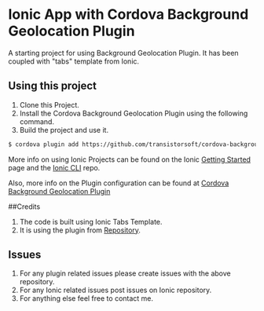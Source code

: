 Ionic App with Cordova Background Geolocation Plugin 
=====================

A starting project for using Background Geolocation Plugin.
It has been coupled with "tabs" template from Ionic. 

## Using this project

1. Clone this Project.
2. Install the Cordova Background Geolocation Plugin using the following command.
3. Build the project and use it.

```bash
$ cordova plugin add https://github.com/transistorsoft/cordova-background-geolocation-lt.git
```

More info on using Ionic Projects can be found on the Ionic [Getting Started](http://ionicframework.com/getting-started) page and the [Ionic CLI](https://github.com/driftyco/ionic-cli) repo.

Also, more info on the Plugin configuration can be found at [Cordova Background Geolocation Plugin](https://github.com/transistorsoft/cordova-background-geolocation-lt)

##Credits

1. The code is built using Ionic Tabs Template.
2. It is using the plugin from [Repository](https://github.com/transistorsoft/cordova-background-geolocation-lt). 

## Issues
1. For any plugin related issues please create issues with the above repository.
2. For any Ionic related issues post issues on Ionic repository.
3. For anything else feel free to contact me.